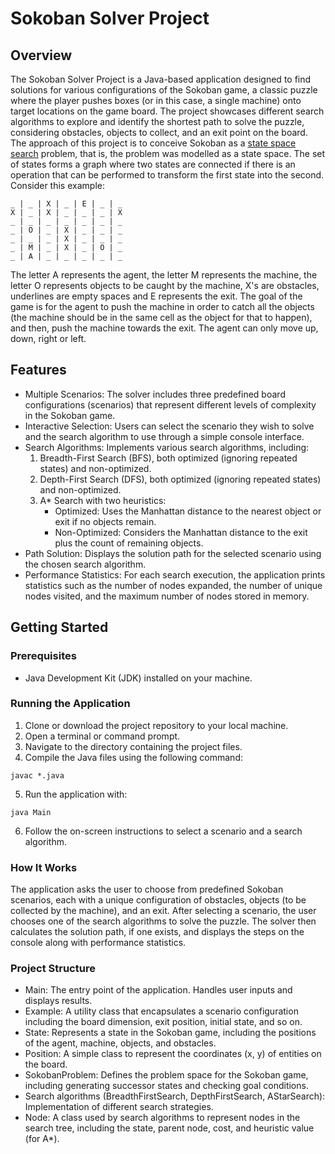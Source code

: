 # Sokoban Solver Project

## Overview

The Sokoban Solver Project is a Java-based application designed to find solutions for various configurations of the Sokoban game, a classic puzzle where the player pushes boxes (or in this case, a single machine) onto target locations on the game board. The project showcases different search algorithms to explore and identify the shortest path to solve the puzzle, considering obstacles, objects to collect, and an exit point on the board.
The approach of this project is to conceive Sokoban as a [state space search](https://en.wikipedia.org/wiki/State_space_search) problem, that is, the problem was modelled as a state space. The set of states forms a graph where two states are connected if there is an operation that can be performed to transform the first state into the second. Consider this example:

```
_ | _ | X | _ | E | _ | _
X | _ | X | _ | _ | _ | X
_ | _ | _ | _ | _ | _ | _
_ | O | _ | X | _ | _ | _
_ | _ | _ | X | _ | _ | _
_ | M | _ | X | _ | O | _
_ | A | _ | _ | _ | _ | _
```

The letter A represents the agent, the letter M represents the machine, the letter O represents objects to be caught by the machine, X's are obstacles, underlines are empty spaces and E represents the exit. The goal of the game is for the agent to push the machine in order to catch all the objects (the machine should be in the same cell as the object for that to happen), and then, push the machine towards the exit. The agent can only move up, down, right or left.

## Features

- Multiple Scenarios: The solver includes three predefined board configurations (scenarios) that represent different levels of complexity in the Sokoban game.
- Interactive Selection: Users can select the scenario they wish to solve and the search algorithm to use through a simple console interface.
- Search Algorithms: Implements various search algorithms, including:
  1. Breadth-First Search (BFS), both optimized (ignoring repeated states) and non-optimized.
  2. Depth-First Search (DFS), both optimized (ignoring repeated states) and non-optimized.
  3. A\* Search with two heuristics:
     - Optimized: Uses the Manhattan distance to the nearest object or exit if no objects remain.
     - Non-Optimized: Considers the Manhattan distance to the exit plus the count of remaining objects.
- Path Solution: Displays the solution path for the selected scenario using the chosen search algorithm.
- Performance Statistics: For each search execution, the application prints statistics such as the number of nodes expanded, the number of unique nodes visited, and the maximum number of nodes stored in memory.

## Getting Started

### Prerequisites

- Java Development Kit (JDK) installed on your machine.

### Running the Application

1. Clone or download the project repository to your local machine.
2. Open a terminal or command prompt.
3. Navigate to the directory containing the project files.
4. Compile the Java files using the following command:

```
javac *.java
```

5. Run the application with:

```
java Main
```

6. Follow the on-screen instructions to select a scenario and a search algorithm.

### How It Works

The application asks the user to choose from predefined Sokoban scenarios, each with a unique configuration of obstacles, objects (to be collected by the machine), and an exit. After selecting a scenario, the user chooses one of the search algorithms to solve the puzzle. The solver then calculates the solution path, if one exists, and displays the steps on the console along with performance statistics.

### Project Structure

- Main: The entry point of the application. Handles user inputs and displays results.
- Example: A utility class that encapsulates a scenario configuration including the board dimension, exit position, initial state, and so on.
- State: Represents a state in the Sokoban game, including the positions of the agent, machine, objects, and obstacles.
- Position: A simple class to represent the coordinates (x, y) of entities on the board.
- SokobanProblem: Defines the problem space for the Sokoban game, including generating successor states and checking goal conditions.
- Search algorithms (BreadthFirstSearch, DepthFirstSearch, AStarSearch): Implementation of different search strategies.
- Node: A class used by search algorithms to represent nodes in the search tree, including the state, parent node, cost, and heuristic value (for A\*).
